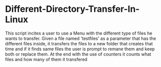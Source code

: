 # Different-Directory-Transfer-In-Linux


This script incites a user to use a Menu with the different type of files he wants to transfer. Given a file named 'testfiles' as a parameter that has the different files inside, it transfers the files to a new folder that creates that time and if it finds same files the user is prompt to remane them and keep both or replace them. At the end with the use of counters it counts what files and how many of them it transfered
